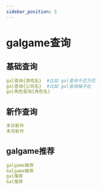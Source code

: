 ```yaml
---
sidebar_position: 3
---
```

# galgame查询
## 基础查询
```yaml
gal查询{游戏名}  #比如 gal查询千恋万花
gal查询{公司名}  #比如 gal查询柚子社
gal角色查询{角色名}
```
## 新作查询
```yaml
本日新作
本月新作
```
## galgame推荐
```yaml
galgame推荐
Galgame推荐
gal推荐
Gal推荐
```
